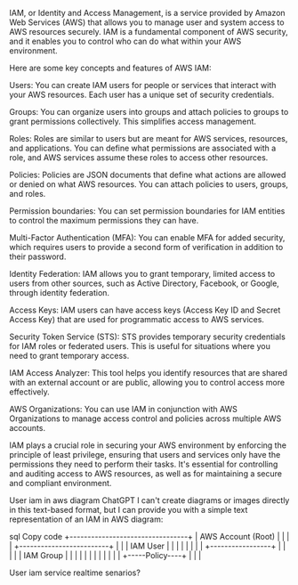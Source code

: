 IAM, or Identity and Access Management, is a service provided by Amazon Web Services (AWS) that allows you to manage user and system access to AWS resources securely. IAM is a fundamental component of AWS security, and it enables you to control who can do what within your AWS environment.

Here are some key concepts and features of AWS IAM:

Users: You can create IAM users for people or services that interact with your AWS resources. Each user has a unique set of security credentials.

Groups: You can organize users into groups and attach policies to groups to grant permissions collectively. This simplifies access management.

Roles: Roles are similar to users but are meant for AWS services, resources, and applications. You can define what permissions are associated with a role, and AWS services assume these roles to access other resources.

Policies: Policies are JSON documents that define what actions are allowed or denied on what AWS resources. You can attach policies to users, groups, and roles.

Permission boundaries: You can set permission boundaries for IAM entities to control the maximum permissions they can have.

Multi-Factor Authentication (MFA): You can enable MFA for added security, which requires users to provide a second form of verification in addition to their password.

Identity Federation: IAM allows you to grant temporary, limited access to users from other sources, such as Active Directory, Facebook, or Google, through identity federation.

Access Keys: IAM users can have access keys (Access Key ID and Secret Access Key) that are used for programmatic access to AWS services.

Security Token Service (STS): STS provides temporary security credentials for IAM roles or federated users. This is useful for situations where you need to grant temporary access.

IAM Access Analyzer: This tool helps you identify resources that are shared with an external account or are public, allowing you to control access more effectively.

AWS Organizations: You can use IAM in conjunction with AWS Organizations to manage access control and policies across multiple AWS accounts.

IAM plays a crucial role in securing your AWS environment by enforcing the principle of least privilege, ensuring that users and services only have the permissions they need to perform their tasks. It's essential for controlling and auditing access to AWS resources, as well as for maintaining a secure and compliant environment.




User
iam in aws diagram
ChatGPT
I can't create diagrams or images directly in this text-based format, but I can provide you with a simple text representation of an IAM in AWS diagram:

sql
Copy code
+---------------------------------+
|      AWS Account (Root)        |
|                                 |
|   +-------------------------+   |
|   |         IAM User        |   |
|   |                         |   |
|   |   +-----------------+   |   |
|   |   |     IAM Group    |   |   |
|   |   |                 |   |   |
|   |   | +-----Policy----+ |   |   |



User
iam service realtime senarios?
